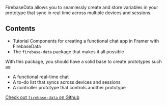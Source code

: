 FirebaseData allows you to seamlessly create and store variables in your prototype that sync in real time across multiple devices and sessions.

## Contents
- Tutorial Components for creating a functional chat app in Framer with FirebaseData
- The `firebase-data` package that makes it all possible

With this package, you should have a solid base to create prototypes such as:

- A functional real-time chat
- A to-do list that syncs across devices and sessions
- A controller prototype that controls another prototype

[Check out `firebase-data` on Github](https://github.com/huntercaron/firebase-data)